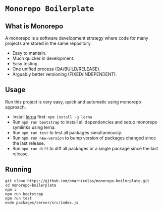 # `Monorepo Boilerplate`

## What is Monorepo

A monorepo is a software development strategy where code for many projects are stored in the same repository.

- Easy to mantain.
- Much quicker in development.
- Easy testing.
- One unified process (QA/BUILD/RELEASE).
- Arguably better versioning (FIXED/INDEPENDENT).

## Usage

Run this project is very easy, quick and automatic using monorepo approach.

- Install [lerna](https://github.com/lerna/lerna) first: `npm install -g lerna`
- Run `npm run bootstrap` to install all dependencies and setup monorepo symlinks using lerna.
- Run `npm run test` to test all packages simultaneously.
- Run `npm run new-version` to bump version of packages changed since the last release.
- Run `npm run diff` to diff all packages or a single package since the last release.

## Running

```
git clone https://github.com/omarnicolas/monorepo-boilerplate.git
cd monorepo-boilerplate
npm i
npm run bootstrap
npm run test
node packages/server/src/index.js
```
